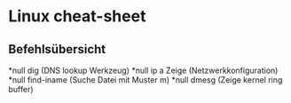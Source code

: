 # Linux cheat-sheet
## Befehlsübersicht


*null dig <host> (DNS lookup Werkzeug)
*null ip a Zeige (Netzwerkkonfiguration)
*null find<ort>-iname<m> (Suche Datei mit Muster m)
*null  dmesg (Zeige kernel ring buffer)
